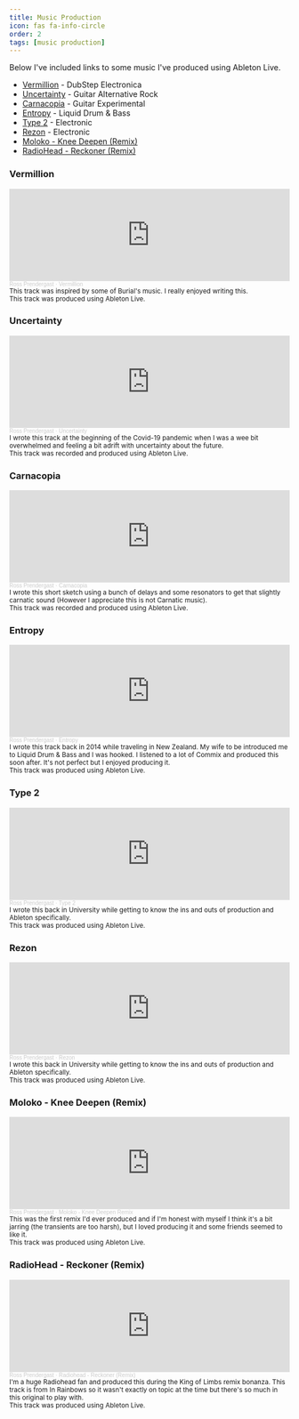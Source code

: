 ```yaml
---
title: Music Production
icon: fas fa-info-circle
order: 2
tags: [music production]
---
```


Below I've included links to some music I've produced using Ableton Live.

- [Vermillion](#Vermillion) - DubStep Electronica 
- [Uncertainty](#Uncertainty) - Guitar Alternative Rock
- [Carnacopia](#Carnacopia) - Guitar Experimental
- [Entropy](#Entropy) - Liquid Drum & Bass
- [Type 2](#Type-2) - Electronic
- [Rezon](#Rezon) - Electronic
- [Moloko - Knee Deepen (Remix)](#Moloko)
- [RadioHead - Reckoner (Remix)](#Radiohead)

### <a id="Vermillion"></a> Vermillion
<iframe width="100%" height="166" scrolling="no" frameborder="no" allow="autoplay" src="https://w.soundcloud.com/player/?url=https%3A//api.soundcloud.com/tracks/1186916743&color=%23ff5500&auto_play=false&hide_related=false&show_comments=true&show_user=true&show_reposts=false&show_teaser=true"></iframe><div style="font-size: 10px; color: #cccccc;line-break: anywhere;word-break: normal;overflow: hidden;white-space: nowrap;text-overflow: ellipsis; font-family: Interstate,Lucida Grande,Lucida Sans Unicode,Lucida Sans,Garuda,Verdana,Tahoma,sans-serif;font-weight: 100;"><a href="https://soundcloud.com/beat-maxing" title="Ross Prendergast" target="_blank" style="color: #cccccc; text-decoration: none;">Ross Prendergast</a> · <a href="https://soundcloud.com/beat-maxing/vermillion" title="Vermillion" target="_blank" style="color: #cccccc; text-decoration: none;">Vermillion</a></div>
<sub>This track was inspired by some of Burial's music. I really enjoyed writing this.<br>This track was produced using Ableton Live. </sub>

### <a id="Uncertainty"></a> Uncertainty
<iframe width="100%" height="166" scrolling="no" frameborder="no" allow="autoplay" src="https://w.soundcloud.com/player/?url=https%3A//api.soundcloud.com/tracks/1186903324&color=%23ff5500&auto_play=false&hide_related=false&show_comments=true&show_user=true&show_reposts=false&show_teaser=true"></iframe><div style="font-size: 10px; color: #cccccc;line-break: anywhere;word-break: normal;overflow: hidden;white-space: nowrap;text-overflow: ellipsis; font-family: Interstate,Lucida Grande,Lucida Sans Unicode,Lucida Sans,Garuda,Verdana,Tahoma,sans-serif;font-weight: 100;"><a href="https://soundcloud.com/beat-maxing" title="Ross Prendergast" target="_blank" style="color: #cccccc; text-decoration: none;">Ross Prendergast</a> · <a href="https://soundcloud.com/beat-maxing/uncertainty" title="Uncertainty" target="_blank" style="color: #cccccc; text-decoration: none;">Uncertainty</a></div>
<sub>I wrote this track at the beginning of the Covid-19 pandemic when I was a wee bit overwhelmed and feeling a bit adrift with uncertainty about the future.<br>This track was recorded and produced using Ableton Live. </sub>

### <a id="Carnacopia"></a> Carnacopia
<iframe width="100%" height="166" scrolling="no" frameborder="no" allow="autoplay" src="https://w.soundcloud.com/player/?url=https%3A//api.soundcloud.com/tracks/1186873270&color=%23ff5500&auto_play=false&hide_related=false&show_comments=true&show_user=true&show_reposts=false&show_teaser=true"></iframe><div style="font-size: 10px; color: #cccccc;line-break: anywhere;word-break: normal;overflow: hidden;white-space: nowrap;text-overflow: ellipsis; font-family: Interstate,Lucida Grande,Lucida Sans Unicode,Lucida Sans,Garuda,Verdana,Tahoma,sans-serif;font-weight: 100;"><a href="https://soundcloud.com/beat-maxing" title="Ross Prendergast" target="_blank" style="color: #cccccc; text-decoration: none;">Ross Prendergast</a> · <a href="https://soundcloud.com/beat-maxing/carnacopia" title="Carnacopia" target="_blank" style="color: #cccccc; text-decoration: none;">Carnacopia</a></div>
<sub>I wrote this short sketch using a bunch of delays and some resonators to get that slightly carnatic sound (However I appreciate this is not Carnatic music).<br>This track was recorded and produced using Ableton Live. </sub>

### <a id="Entropy"></a> Entropy
<iframe  width="100%"  height="166"  scrolling="no"  frameborder="no"  allow="autoplay"  src="https://w.soundcloud.com/player/?url=https%3A//api.soundcloud.com/tracks/104176016&color=%23ff5500&auto_play=false&hide_related=false&show_comments=true&show_user=true&show_reposts=false&show_teaser=true"></iframe><div  style="font-size: 10px; color: #cccccc;line-break: anywhere;word-break: normal;overflow: hidden;white-space: nowrap;text-overflow: ellipsis; font-family: Interstate,Lucida Grande,Lucida Sans Unicode,Lucida Sans,Garuda,Verdana,Tahoma,sans-serif;font-weight: 100;"><a  href="https://soundcloud.com/beat-maxing"  title="Ross Prendergast"  target="_blank"  style="color: #cccccc; text-decoration: none;">Ross Prendergast</a> · <a  href="https://soundcloud.com/beat-maxing/entropy"  title="Entropy"  target="_blank"  style="color: #cccccc; text-decoration: none;">Entropy</a></div>
<sub>I wrote this track back in 2014 while traveling in New Zealand. My wife to be introduced me to Liquid Drum & Bass and I was hooked. I listened to a lot of Commix and produced this soon after. It's not perfect but I enjoyed producing it.<br>This track was produced using Ableton Live. </sub>

### <a id="Type-2"></a> Type 2
<iframe  width="100%"  height="166"  scrolling="no"  frameborder="no"  allow="autoplay"  src="https://w.soundcloud.com/player/?url=https%3A//api.soundcloud.com/tracks/104176045&color=%23ff5500&auto_play=false&hide_related=false&show_comments=true&show_user=true&show_reposts=false&show_teaser=true"></iframe><div  style="font-size: 10px; color: #cccccc;line-break: anywhere;word-break: normal;overflow: hidden;white-space: nowrap;text-overflow: ellipsis; font-family: Interstate,Lucida Grande,Lucida Sans Unicode,Lucida Sans,Garuda,Verdana,Tahoma,sans-serif;font-weight: 100;"><a  href="https://soundcloud.com/beat-maxing"  title="Ross Prendergast"  target="_blank"  style="color: #cccccc; text-decoration: none;">Ross Prendergast</a> · <a  href="https://soundcloud.com/beat-maxing/type-2"  title="Type 2"  target="_blank"  style="color: #cccccc; text-decoration: none;">Type 2</a></div>
<sub>I wrote this back in University while getting to know the ins and outs of production and Ableton specifically. <br>This track was produced using Ableton Live. </sub>

### <a id="Rezon"></a> Rezon
<iframe  width="100%"  height="166"  scrolling="no"  frameborder="no"  allow="autoplay"  src="https://w.soundcloud.com/player/?url=https%3A//api.soundcloud.com/tracks/104175980&color=%23ff5500&auto_play=false&hide_related=false&show_comments=true&show_user=true&show_reposts=false&show_teaser=true"></iframe><div  style="font-size: 10px; color: #cccccc;line-break: anywhere;word-break: normal;overflow: hidden;white-space: nowrap;text-overflow: ellipsis; font-family: Interstate,Lucida Grande,Lucida Sans Unicode,Lucida Sans,Garuda,Verdana,Tahoma,sans-serif;font-weight: 100;"><a  href="https://soundcloud.com/beat-maxing"  title="Ross Prendergast"  target="_blank"  style="color: #cccccc; text-decoration: none;">Ross Prendergast</a> · <a  href="https://soundcloud.com/beat-maxing/rezon"  title="Rezon"  target="_blank"  style="color: #cccccc; text-decoration: none;">Rezon</a></div>
<sub>I wrote this back in University while getting to know the ins and outs of production and Ableton specifically. <br>This track was produced using Ableton Live. </sub>

### <a id="Moloko"></a> Moloko - Knee Deepen (Remix)
<iframe  width="100%"  height="166"  scrolling="no"  frameborder="no"  allow="autoplay"  src="https://w.soundcloud.com/player/?url=https%3A//api.soundcloud.com/tracks/56457598&color=%23ff5500&auto_play=false&hide_related=false&show_comments=true&show_user=true&show_reposts=false&show_teaser=true"></iframe><div  style="font-size: 10px; color: #cccccc;line-break: anywhere;word-break: normal;overflow: hidden;white-space: nowrap;text-overflow: ellipsis; font-family: Interstate,Lucida Grande,Lucida Sans Unicode,Lucida Sans,Garuda,Verdana,Tahoma,sans-serif;font-weight: 100;"><a  href="https://soundcloud.com/beat-maxing"  title="Ross Prendergast"  target="_blank"  style="color: #cccccc; text-decoration: none;">Ross Prendergast</a> · <a  href="https://soundcloud.com/beat-maxing/moloko-knee-deepen-remix"  title="Moloko - Knee Deepen Remix"  target="_blank"  style="color: #cccccc; text-decoration: none;">Moloko - Knee Deepen Remix</a></div>
<sub>This was the first remix I'd ever produced and if I'm honest with myself I think it's a bit jarring (the transients are too harsh), but I loved producing it and some friends seemed to like it.<br>This track was produced using Ableton Live. </sub>

### <a id="Radiohead"></a> RadioHead - Reckoner (Remix)
<iframe  width="100%"  height="166"  scrolling="no"  frameborder="no"  allow="autoplay"  src="https://w.soundcloud.com/player/?url=https%3A//api.soundcloud.com/tracks/53077108&color=%23ff5500&auto_play=false&hide_related=false&show_comments=true&show_user=true&show_reposts=false&show_teaser=true"></iframe><div  style="font-size: 10px; color: #cccccc;line-break: anywhere;word-break: normal;overflow: hidden;white-space: nowrap;text-overflow: ellipsis; font-family: Interstate,Lucida Grande,Lucida Sans Unicode,Lucida Sans,Garuda,Verdana,Tahoma,sans-serif;font-weight: 100;"><a  href="https://soundcloud.com/beat-maxing"  title="Ross Prendergast"  target="_blank"  style="color: #cccccc; text-decoration: none;">Ross Prendergast</a> · <a  href="https://soundcloud.com/beat-maxing/reckoner-remix"  title="Radiohead - Reckoner (Remix)"  target="_blank"  style="color: #cccccc; text-decoration: none;">Radiohead - Reckoner (Remix)</a></div>
<sub>I'm a huge Radiohead fan and produced this during the King of Limbs remix bonanza. This track is from In Rainbows so it wasn't exactly on topic at the time but there's so much in this original to play with.<br>This track was produced using Ableton Live. </sub>